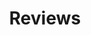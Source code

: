 ---
layout: category
title: "Reviews"
permalink: /reviews/
author_profile: true
taxonomy: foo
entries_layout: grid
---